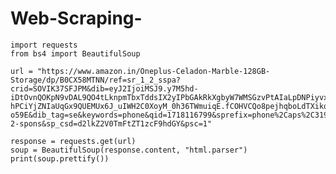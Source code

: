 # Web-Scraping-

    import requests
    from bs4 import BeautifulSoup
    
    url = "https://www.amazon.in/Oneplus-Celadon-Marble-128GB-Storage/dp/B0CX58MTNN/ref=sr_1_2_sspa?crid=SOVIK37SFJPM&dib=eyJ2IjoiMSJ9.y7M5hd-iDtOvnQOKpN9vDAL9QO4tLknpmTbxTddsIX2yIPbGAkRkXgbyW7WMSGzvPtAIaLpDNPiyvx4GOAn5TOv1ixtvtMqONFYHBeMjRPGqpe7RqUYFGwcDpTtHtNOAoJP0KbwakQIfz6j17q6xx3IS_IsHCdzQ3J8Cux8JOZxphM6m49JYLGvKYWf-hPCiYjZNIaUqGx9QUEMUx6J_uIWH2C0XoyM_0h36TWmuiqE.fCOHVCQo8pejhqboLdTXikqPyvaCz2JfgezVEL-o59E&dib_tag=se&keywords=phone&qid=1718116799&sprefix=phone%2Caps%2C319&sr=8-2-spons&sp_csd=d2lkZ2V0TmFtZT1zcF9hdGY&psc=1"
    
    response = requests.get(url)
    soup = BeautifulSoup(response.content, "html.parser")
    print(soup.prettify())
